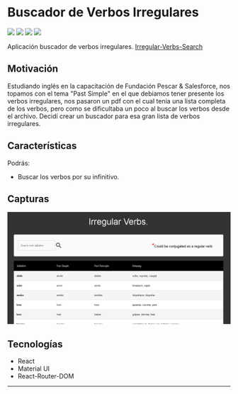 # Buscador de Verbos Irregulares
![](https://img.shields.io/badge/-HTML-orange) ![](https://img.shields.io/badge/-React-blue) ![](https://img.shields.io/badge/-JS-yellow)  ![](https://img.shields.io/badge/-CSS-green)

Aplicación buscador de verbos irregulares. [Irregular-Verbs-Search](https://irregular-verbs-pescar.web.app/)

## Motivación
Estudiando inglés en la capacitación de Fundación Pescar & Salesforce, nos topamos con el tema "Past Simple" en el que debiamos tener presente los verbos irregulares, nos pasaron un pdf con el cual tenia una lista completa de los verbos, pero como se dificultaba un poco al buscar los verbos desde el archivo. Decidí crear un buscador para esa gran lista de verbos irregulares.

## Características
Podrás:
- Buscar los verbos por su infinitivo.


## Capturas
<img src="https://github.com/Whit3-Devs/buscador-de-verbos-irregulares-pescar/blob/master/public/images/capturedisplay.png?raw=true" alt="Imagen de captura de la aplicaicon"/>

## Tecnologías
- React
- Material UI
- React-Router-DOM


------------


